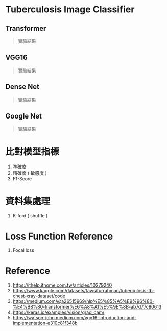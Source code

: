 # Tuberculosis Image Classifier

## Transformer
> 實驗結果

## VGG16
> 實驗結果

## Dense Net
> 實驗結果

## Google Net
> 實驗結果

# 比對模型指標
1. 準確度
2. 精確度 ( 敏感度 )
3. F1-Score

# 資料集處理
1. K-ford ( shuffle )

# Loss Function Reference
1. Focal loss

# Reference
1. https://ithelp.ithome.com.tw/articles/10279240
2. https://www.kaggle.com/datasets/tawsifurrahman/tuberculosis-tb-chest-xray-dataset/code
3. https://medium.com/@a26515969/nlp%E5%85%A5%E9%96%80-%E4%B8%80-transformer%E6%A8%A1%E5%9E%8B-ab7d77c80613
4. https://keras.io/examples/vision/grad_cam/
5. https://watson-john.medium.com/vgg16-introduction-and-implementation-e310c81f348b